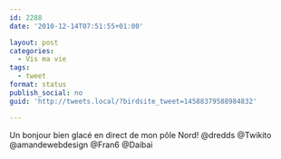 ```yaml
---
id: 2288
date: '2010-12-14T07:51:55+01:00'

layout: post
categories:
  - Vis ma vie
tags:
  - tweet
format: status
publish_social: no
guid: 'http://tweets.local/?birdsite_tweet=14588379588984832'

---
```


Un bonjour bien glacé en direct de mon pôle Nord! @dredds @Twikito @amandewebdesign @Fran6 @Daibai